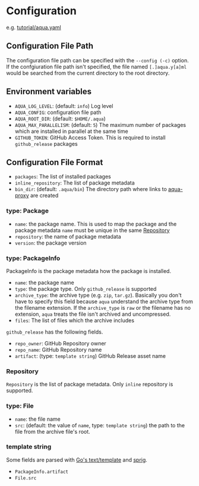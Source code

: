 # Configuration

e.g. [tutorial/aqua.yaml](../tutorial/aqua.yaml)

## Configuration File Path

The configuration file path can be specified with the `--config (-c)` option.
If the confgiuration file path isn't specified, the file named `[.]aqua.y[a]ml`  would be searched from the current directory to the root directory.

## Environment variables

* `AQUA_LOG_LEVEL`: (default: `info`) Log level
* `AQUA_CONFIG`: configuration file path
* `AQUA_ROOT_DIR`: (default: `$HOME/.aqua`)
* `AQUA_MAX_PARALLELISM`: (default: `5`) The maximum number of packages which are installed in parallel at the same time
* `GITHUB_TOKEN`: GitHub Access Token. This is required to install `github_release` packages

## Configuration File Format

* `packages`: The list of installed packages
* `inline_repository`: The list of package metadata
* `bin_dir`: (default: `.aqua/bin`) The directory path where links to [aqua-proxy](https://github.com/suzuki-shunsuke/aqua-proxy) are created

### type: Package

* `name`: the package name. This is used to map the package and the package metadata
  `name` must be unique in the same [Repository](#repository)
* `repository`: the name of package metadata
* `version`: the package version

### type: PackageInfo

PackageInfo is the package metadata how the package is installed.

* `name`: the package name
* `type`: the package type. Only `github_release` is supported
* `archive_type`: the archive type (e.g. `zip`, `tar.gz`). Basically you don't have to specify this field because `aqua` understand the archive type from the filename extension.
  If the `archive_type` is `raw` or the filename has no extension, `aqua` treats the file isn't archived and uncompressed.
* `files`: The list of files which the archive includes

`github_release` has the following fields.

* `repo_owner`: GitHub Repository owner
* `repo_name`: GitHub Repository name
* `artifact`: (type: `template string`) GitHub Release asset name

### Repository

`Repository` is the list of package metadata.
Only `inline` repository is supported.

### type: File

* `name`: the file name
* `src`: (default: the value of `name`, type: `template string`) the path to the file from the archive file's root.

### template string

Some fields are parsed with [Go's text/template](https://pkg.go.dev/text/template) and [sprig](http://masterminds.github.io/sprig/).

* `PackageInfo.artifact`
* `File.src`
